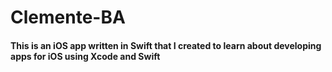 # Clemente-BA

#### This is an iOS app written in Swift that I created to learn about developing apps for iOS using Xcode and Swift
